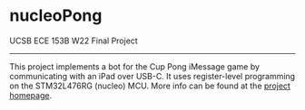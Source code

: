 # nucleoPong
UCSB ECE 153B W22 Final Project

---
This project implements a bot for the Cup Pong iMessage game by communicating with an iPad over USB-C. It uses register-level programming on the STM32L476RG (nucleo) MCU. More info can be found at the [project homepage](https://rawenger.github.io/ECE153B-Final-Project-Homepage/).
